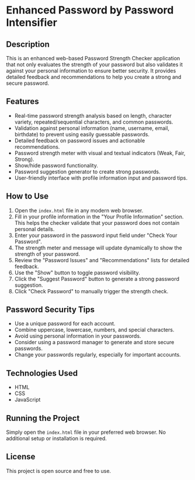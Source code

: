 # Enhanced Password by Password Intensifier

## Description
This is an enhanced web-based Password Strength Checker application that not only evaluates the strength of your password but also validates it against your personal information to ensure better security. It provides detailed feedback and recommendations to help you create a strong and secure password.

## Features
- Real-time password strength analysis based on length, character variety, repeated/sequential characters, and common passwords.
- Validation against personal information (name, username, email, birthdate) to prevent using easily guessable passwords.
- Detailed feedback on password issues and actionable recommendations.
- Password strength meter with visual and textual indicators (Weak, Fair, Strong).
- Show/hide password functionality.
- Password suggestion generator to create strong passwords.
- User-friendly interface with profile information input and password tips.

## How to Use
1. Open the `index.html` file in any modern web browser.
2. Fill in your profile information in the "Your Profile Information" section. This helps the checker validate that your password does not contain personal details.
3. Enter your password in the password input field under "Check Your Password".
4. The strength meter and message will update dynamically to show the strength of your password.
5. Review the "Password Issues" and "Recommendations" lists for detailed feedback.
6. Use the "Show" button to toggle password visibility.
7. Click the "Suggest Password" button to generate a strong password suggestion.
8. Click "Check Password" to manually trigger the strength check.

## Password Security Tips
- Use a unique password for each account.
- Combine uppercase, lowercase, numbers, and special characters.
- Avoid using personal information in your passwords.
- Consider using a password manager to generate and store secure passwords.
- Change your passwords regularly, especially for important accounts.

## Technologies Used
- HTML
- CSS
- JavaScript

## Running the Project
Simply open the `index.html` file in your preferred web browser. No additional setup or installation is required.

## License
This project is open source and free to use.
